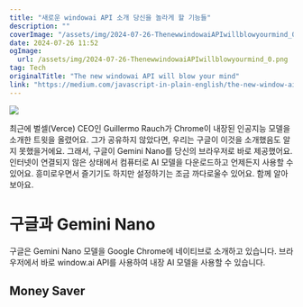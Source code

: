 ```yaml
---
title: "새로운 windowai API 소개 당신을 놀라게 할 기능들"
description: ""
coverImage: "/assets/img/2024-07-26-ThenewwindowaiAPIwillblowyourmind_0.png"
date: 2024-07-26 11:52
ogImage: 
  url: /assets/img/2024-07-26-ThenewwindowaiAPIwillblowyourmind_0.png
tag: Tech
originalTitle: "The new windowai API will blow your mind"
link: "https://medium.com/javascript-in-plain-english/the-new-window-ai-api-will-blow-your-mind-3eb8b4704ca0"
---
```



<img src="/assets/img/2024-07-26-ThenewwindowaiAPIwillblowyourmind_0.png" />

최근에 벌셀(Verce) CEO인 Guillermo Rauch가 Chrome이 내장된 인공지능 모델을 소개한 트윗을 올렸어요.
그가 공유하지 않았다면, 우리는 구글이 이것을 소개했음도 알지 못했을거에요. 그래서, 구글이 Gemini Nano를 당신의 브라우저로 바로 제공했어요.
인터넷이 연결되지 않은 상태에서 컴퓨터로 AI 모델을 다운로드하고 언제든지 사용할 수 있어요. 흥미로우면서 즐기기도 하지만 설정하기는 조금 까다로울수 있어요. 함께 알아보아요.

<div class="content-ad"></div>

# 구글과 Gemini Nano

구글은 Gemini Nano 모델을 Google Chrome에 네이티브로 소개하고 있습니다. 브라우저에서 바로 window.ai API를 사용하여 내장 AI 모델을 사용할 수 있습니다.

## Money Saver